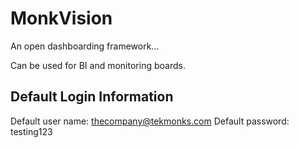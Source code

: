 # MonkVision
An open dashboarding framework... 

Can be used for BI and monitoring boards.

## Default Login Information
Default user name: thecompany@tekmonks.com
Default password: testing123